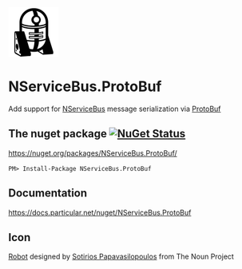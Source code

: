 ![Icon](https://github.com/NServiceBusExtensions/NServiceBus.ProtoBufNet/raw/master/icon.png)

NServiceBus.ProtoBuf
===========================

Add support for [NServiceBus](https://docs.particular.net/nservicebus/) message serialization via [ProtoBuf](https://github.com/mgravell/protobuf-net)


## The nuget package  [![NuGet Status](https://img.shields.io/nuget/v/NServiceBus.ProtoBuf.svg?style=flat)](https://www.nuget.org/packages/NServiceBus.ProtoBuf/)

https://nuget.org/packages/NServiceBus.ProtoBuf/

    PM> Install-Package NServiceBus.ProtoBuf


## Documentation

https://docs.particular.net/nuget/NServiceBus.ProtoBuf


## Icon

<a href="https://thenounproject.com/term/robot/10415/" target="_blank">Robot</a> designed by <a href="https://thenounproject.com/Soto/" target="_blank">Sotirios Papavasilopoulos</a> from The Noun Project

